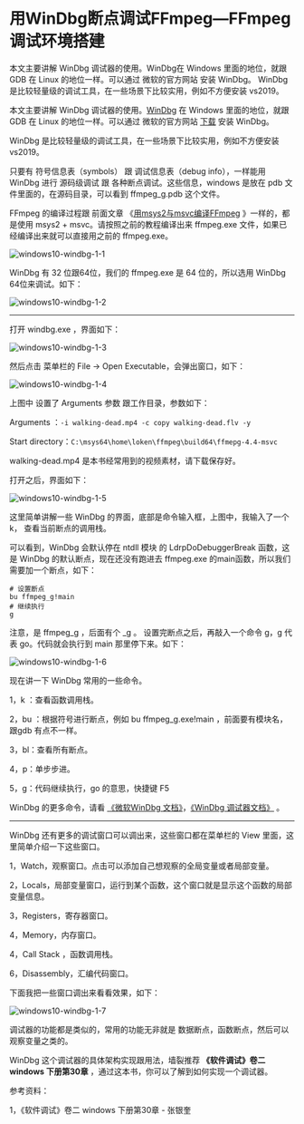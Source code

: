 # 用WinDbg断点调试FFmpeg—FFmpeg调试环境搭建

<div id="meta-description---">本文主要讲解 WinDbg 调试器的使用。WinDbg在 Windows 里面的地位，就跟 GDB 在 Linux 的地位一样。可以通过 微软的官方网站 安装 WinDbg。
WinDbg 是比较轻量级的调试工具，在一些场景下比较实用，例如不方便安装 vs2019。</div>

本文主要讲解 WinDbg 调试器的使用。[WinDbg](https://docs.microsoft.com/en-us/windows-hardware/drivers/debugger/debugger-download-tools) 在 Windows 里面的地位，就跟 GDB 在 Linux 的地位一样。可以通过 微软的官方网站 [下载](https://docs.microsoft.com/en-us/windows-hardware/drivers/debugger/debugger-download-tools) 安装 WinDbg。

WinDbg 是比较轻量级的调试工具，在一些场景下比较实用，例如不方便安装 vs2019。

只要有 符号信息表（symbols） 跟 调试信息表（debug info），一样能用 WinDbg 进行 源码级调试 跟 各种断点调试。这些信息，windows 是放在 pdb 文件里面的，在源码目录，可以看到 ffmpeg_g.pdb 这个文件。

FFmpeg 的编译过程跟 前面文章 《[用msys2与msvc编译FFmpeg](https://ffmpeg.xianwaizhiyin.net/debug-ffmpeg/msys2-msvc.html) 》一样的，都是使用 msys2 + msvc。请按照之前的教程编译出来 ffmpeg.exe 文件，如果已经编译出来就可以直接用之前的 ffmpeg.exe。

![windows10-windbg-1-1](https://ffmpeg.xianwaizhiyin.net/debug-ffmpeg/windows10-windbg/windows10-windbg-1-1.png)

WinDbg 有 32 位跟64位，我们的 ffmpeg.exe 是 64 位的，所以选用 WinDbg 64位来调试。如下：

![windows10-windbg-1-2](https://ffmpeg.xianwaizhiyin.net/debug-ffmpeg/windows10-windbg/windows10-windbg-1-2.png)



------

打开 windbg.exe ，界面如下：

![windows10-windbg-1-3](https://ffmpeg.xianwaizhiyin.net/debug-ffmpeg/windows10-windbg/windows10-windbg-1-3.png)

然后点击 菜单栏的 File → Open Executable，会弹出窗口，如下：

![windows10-windbg-1-4](https://ffmpeg.xianwaizhiyin.net/debug-ffmpeg/windows10-windbg/windows10-windbg-1-4.png)

上图中 设置了 Arguments 参数 跟工作目录，参数如下：

Arguments ：`-i walking-dead.mp4 -c copy walking-dead.flv -y`

Start directory：`C:\msys64\home\loken\ffmpeg\build64\ffmepg-4.4-msvc`

walking-dead.mp4 是本书经常用到的视频素材，请下载保存好。

打开之后，界面如下：

![windows10-windbg-1-5](https://ffmpeg.xianwaizhiyin.net/debug-ffmpeg/windows10-windbg/windows10-windbg-1-5.png)

这里简单讲解一些 WinDbg 的界面，底部是命令输入框，上图中，我输入了一个 k， 查看当前断点的调用栈。

可以看到，WinDbg 会默认停在 ntdll 模块 的 LdrpDoDebuggerBreak 函数，这是 WinDbg 的默认断点，现在还没有跑进去 ffmpeg.exe 的main函数，所以我们需要加一个断点，如下：

```
# 设置断点
bu ffmpeg_g!main
# 继续执行
g
```

注意，是 ffmpeg_g ，后面有个 _g 。 设置完断点之后，再敲入一个命令 g，g 代表 go。代码就会执行到 main 那里停下来。如下：

![windows10-windbg-1-6](https://ffmpeg.xianwaizhiyin.net/debug-ffmpeg/windows10-windbg/windows10-windbg-1-6.png)

现在讲一下 WinDbg 常用的一些命令。

1，k ：查看函数调用栈。

2，bu ：根据符号进行断点，例如 bu ffmpeg_g.exe!main ，前面要有模块名，跟gdb 有点不一样。

3，bl：查看所有断点。

4，p：单步步进。

5，g：代码继续执行，go 的意思，快捷键 F5

WinDbg 的更多命令，请看 [《微软WinDbg 文档》](https://docs.microsoft.com/zh-cn/windows-hardware/drivers/debugger/getting-started-with-windbg)，[《WinDbg 调试器文档》](https://docs.microsoft.com/zh-cn/windows-hardware/drivers/debugger/bp--bu--bm--set-breakpoint-) 。

------

WinDbg 还有更多的调试窗口可以调出来，这些窗口都在菜单栏的 View 里面，这里简单介绍一下这些窗口。

1，Watch，观察窗口。点击可以添加自己想观察的全局变量或者局部变量。

2，Locals，局部变量窗口，运行到某个函数，这个窗口就是显示这个函数的局部变量信息。

3，Registers，寄存器窗口。

4，Memory，内存窗口。

4，Call Stack ，函数调用栈。

6，Disassembly，汇编代码窗口。

下面我把一些窗口调出来看看效果，如下：

![windows10-windbg-1-7](https://ffmpeg.xianwaizhiyin.net/debug-ffmpeg/windows10-windbg/windows10-windbg-1-7.png)

调试器的功能都是类似的，常用的功能无非就是 数据断点，函数断点，然后可以观察变量之类的。

WinDbg 这个调试器的具体架构实现跟用法，墙裂推荐 **《软件调试》卷二 windows 下册第30章** ，通过这本书，你可以了解到如何实现一个调试器。

参考资料：

1，《软件调试》卷二 windows 下册第30章 - 张银奎
